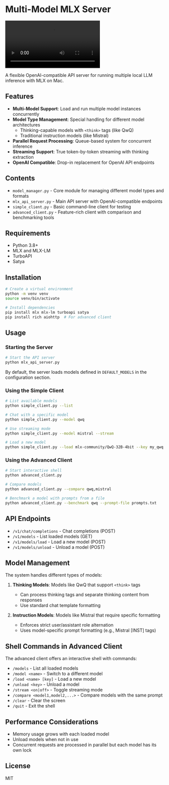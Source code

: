 # Multi-Model MLX Server

![Demo Video](video/recording.mp4)

A flexible OpenAI-compatible API server for running multiple local LLM inference with MLX on Mac.

## Features

- **Multi-Model Support**: Load and run multiple model instances concurrently 
- **Model Type Management**: Special handling for different model architectures
  - Thinking-capable models with `<think>` tags (like QwQ)
  - Traditional instruction models (like Mistral)
- **Parallel Request Processing**: Queue-based system for concurrent inference
- **Streaming Support**: True token-by-token streaming with thinking extraction
- **OpenAI Compatible**: Drop-in replacement for OpenAI API endpoints

## Contents

- `model_manager.py` - Core module for managing different model types and formats
- `mlx_api_server.py` - Main API server with OpenAI-compatible endpoints
- `simple_client.py` - Basic command-line client for testing
- `advanced_client.py` - Feature-rich client with comparison and benchmarking tools

## Requirements

- Python 3.8+
- MLX and MLX-LM
- TurboAPI
- Satya

## Installation

```bash
# Create a virtual environment
python -m venv venv
source venv/bin/activate

# Install dependencies
pip install mlx mlx-lm turboapi satya
pip install rich aiohttp  # For advanced client
```

## Usage

### Starting the Server

```bash
# Start the API server
python mlx_api_server.py
```

By default, the server loads models defined in `DEFAULT_MODELS` in the configuration section.

### Using the Simple Client

```bash
# List available models
python simple_client.py --list

# Chat with a specific model
python simple_client.py --model qwq

# Use streaming mode
python simple_client.py --model mistral --stream

# Load a new model
python simple_client.py --load mlx-community/QwQ-32B-4bit --key my_qwq
```

### Using the Advanced Client

```bash
# Start interactive shell
python advanced_client.py

# Compare models
python advanced_client.py --compare qwq,mistral

# Benchmark a model with prompts from a file
python advanced_client.py --benchmark qwq --prompt-file prompts.txt
```

## API Endpoints

- `/v1/chat/completions` - Chat completions (POST)
- `/v1/models` - List loaded models (GET)
- `/v1/models/load` - Load a new model (POST)
- `/v1/models/unload` - Unload a model (POST)

## Model Management

The system handles different types of models:

1. **Thinking Models**: Models like QwQ that support `<think>` tags
   - Can process thinking tags and separate thinking content from responses
   - Use standard chat template formatting

2. **Instruction Models**: Models like Mistral that require specific formatting
   - Enforces strict user/assistant role alternation
   - Uses model-specific prompt formatting (e.g., Mistral [INST] tags)

## Shell Commands in Advanced Client

The advanced client offers an interactive shell with commands:

- `/models` - List all loaded models
- `/model <name>` - Switch to a different model
- `/load <name> [key]` - Load a new model
- `/unload <key>` - Unload a model
- `/stream <on|off>` - Toggle streaming mode
- `/compare <model1,model2,...>` - Compare models with the same prompt
- `/clear` - Clear the screen
- `/quit` - Exit the shell

## Performance Considerations

- Memory usage grows with each loaded model
- Unload models when not in use
- Concurrent requests are processed in parallel but each model has its own lock

## License

MIT 